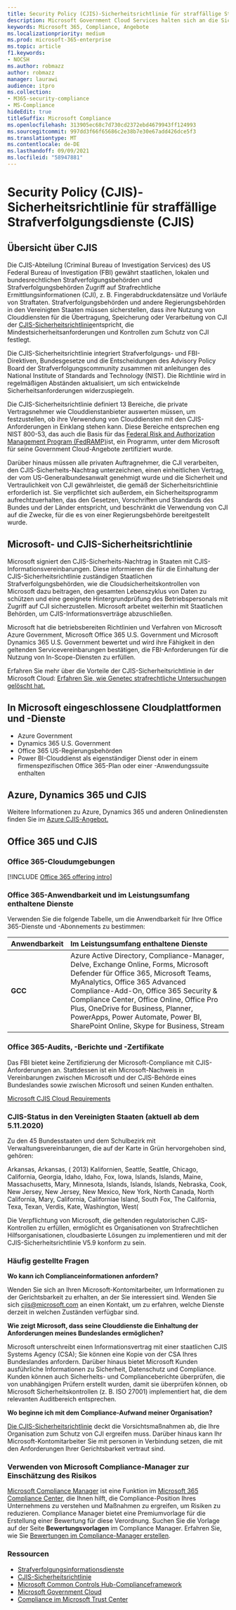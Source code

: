 ```yaml
---
title: Security Policy (CJIS)-Sicherheitsrichtlinie für straffällige Strafverfolgungsdienste (CJIS)
description: Microsoft Government Cloud Services halten sich an die Sicherheitsrichtlinie für us-amerikanische Strafvollstäterinformationsdienste.
keywords: Microsoft 365, Compliance, Angebote
ms.localizationpriority: medium
ms.prod: microsoft-365-enterprise
ms.topic: article
f1.keywords:
- NOCSH
ms.author: robmazz
author: robmazz
manager: laurawi
audience: itpro
ms.collection:
- M365-security-compliance
- MS-Compliance
hideEdit: true
titleSuffix: Microsoft Compliance
ms.openlocfilehash: 313905ec68c7d730cd2372ebd4679943ff124993
ms.sourcegitcommit: 997dd3f66f65686c2e38b7e30e67add426dce5f3
ms.translationtype: MT
ms.contentlocale: de-DE
ms.lasthandoff: 09/09/2021
ms.locfileid: "58947881"
---
```

# <a name="criminal-justice-information-services-cjis-security-policy"></a>Security Policy (CJIS)-Sicherheitsrichtlinie für straffällige Strafverfolgungsdienste (CJIS)

## <a name="cjis-overview"></a>Übersicht über CJIS

Die CJIS-Abteilung (Criminal Bureau of Investigation Services) des US Federal Bureau of Investigation (FBI) gewährt staatlichen, lokalen und bundesrechtlichen Strafverfolgungsbehörden und Strafverfolgungsbehörden Zugriff auf Strafrechtliche Ermittlungsinformationen (CJI), z. B. Fingerabdruckdatensätze und Vorläufe von Straftaten. Strafverfolgungsbehörden und andere Regierungsbehörden in den Vereinigten Staaten müssen sicherstellen, dass ihre Nutzung von Clouddiensten für die Übertragung, Speicherung oder Verarbeitung von CJI der [CJIS-Sicherheitsrichtlinie](https://aka.ms/cjis-security-policy)entspricht, die Mindestsicherheitsanforderungen und Kontrollen zum Schutz von CJI festlegt.

Die CJIS-Sicherheitsrichtlinie integriert Strafverfolgungs- und FBI-Direktiven, Bundesgesetze und die Entscheidungen des Advisory Policy Board der Strafverfolgungscommunity zusammen mit anleitungen des National Institute of Standards and Technology (NIST). Die Richtlinie wird in regelmäßigen Abständen aktualisiert, um sich entwickelnde Sicherheitsanforderungen widerzuspiegeln.

Die CJIS-Sicherheitsrichtlinie definiert 13 Bereiche, die private Vertragsnehmer wie Clouddienstanbieter auswerten müssen, um festzustellen, ob ihre Verwendung von Clouddiensten mit den CJIS-Anforderungen in Einklang stehen kann. Diese Bereiche entsprechen eng NIST 800-53, das auch die Basis für das [Federal Risk and Authorization Management Program (FedRAMP)](offering-FedRAMP.md)ist, ein Programm, unter dem Microsoft für seine Government Cloud-Angebote zertifiziert wurde.

Darüber hinaus müssen alle privaten Auftragnehmer, die CJI verarbeiten, den CJIS-Sicherheits-Nachtrag unterzeichnen, einen einheitlichen Vertrag, der vom US-Generalbundesanwalt genehmigt wurde und die Sicherheit und Vertraulichkeit von CJI gewährleistet, die gemäß der Sicherheitsrichtlinie erforderlich ist. Sie verpflichtet sich außerdem, ein Sicherheitsprogramm aufrechtzuerhalten, das den Gesetzen, Vorschriften und Standards des Bundes und der Länder entspricht, und beschränkt die Verwendung von CJI auf die Zwecke, für die es von einer Regierungsbehörde bereitgestellt wurde.

## <a name="microsoft-and-cjis-security-policy"></a>Microsoft- und CJIS-Sicherheitsrichtlinie

Microsoft signiert den CJIS-Sicherheits-Nachtrag in Staaten mit CJIS-Informationsvereinbarungen. Diese informieren die für die Einhaltung der CJIS-Sicherheitsrichtlinie zuständigen Staatlichen Strafverfolgungsbehörden, wie die Cloudsicherheitskontrollen von Microsoft dazu beitragen, den gesamten Lebenszyklus von Daten zu schützen und eine geeignete Hintergrundprüfung des Betriebspersonals mit Zugriff auf CJI sicherzustellen. Microsoft arbeitet weiterhin mit Staatlichen Behörden, um CJIS-Informationsverträge abzuschließen.

Microsoft hat die betriebsbereiten Richtlinien und Verfahren von Microsoft Azure Government, Microsoft Office 365 U.S. Government und Microsoft Dynamics 365 U.S. Government bewertet und wird ihre Fähigkeit in den geltenden Servicevereinbarungen bestätigen, die FBI-Anforderungen für die Nutzung von In-Scope-Diensten zu erfüllen.

Erfahren Sie mehr über die Vorteile der CJIS-Sicherheitsrichtlinie in der Microsoft Cloud: [Erfahren Sie, wie Genetec strafrechtliche Untersuchungen gelöscht hat.](https://customers.microsoft.com/story/genetec)

## <a name="microsoft-in-scope-cloud-platforms--services"></a>In Microsoft eingeschlossene Cloudplattformen und -Dienste

- Azure Government
- Dynamics 365 U.S. Government
- Office 365 US-Regierungsbehörden
- Power BI-Clouddienst als eigenständiger Dienst oder in einem firmenspezifischen Office 365-Plan oder einer -Anwendungssuite enthalten

## <a name="azure-dynamics-365-and-cjis"></a>Azure, Dynamics 365 und CJIS

Weitere Informationen zu Azure, Dynamics 365 und anderen Onlinediensten finden Sie im [Azure CJIS-Angebot.](/azure/compliance/offerings/offering-cjis)

## <a name="office-365-and-cjis"></a>Office 365 und CJIS

### <a name="office-365-cloud-environments"></a>Office 365-Cloudumgebungen

[!INCLUDE [Office 365 offering intro](../includes/o365-offering-introduction.md)]

### <a name="office-365-applicability-and-in-scope-services"></a>Office 365-Anwendbarkeit und im Leistungsumfang enthaltene Dienste

Verwenden Sie die folgende Tabelle, um die Anwendbarkeit für Ihre Office 365-Dienste und -Abonnements zu bestimmen:

| **Anwendbarkeit** | **Im Leistungsumfang enthaltene Dienste** |
|:------------------|:----------------------|
| **GCC** | Azure Active Directory, Compliance-Manager, Delve, Exchange Online, Forms, Microsoft Defender für Office 365, Microsoft Teams, MyAnalytics, Office 365 Advanced Compliance-Add-On, Office 365 Security & Compliance Center, Office Online, Office Pro Plus, OneDrive for Business, Planner, PowerApps, Power Automate, Power BI, SharePoint Online, Skype for Business, Stream |

### <a name="office-365-audits-reports-and-certificates"></a>Office 365-Audits, -Berichte und -Zertifikate

Das FBI bietet keine Zertifizierung der Microsoft-Compliance mit CJIS-Anforderungen an. Stattdessen ist ein Microsoft-Nachweis in Vereinbarungen zwischen Microsoft und der CJIS-Behörde eines Bundeslandes sowie zwischen Microsoft und seinen Kunden enthalten.

[Microsoft CJIS Cloud Requirements](https://aka.ms/MicrosoftCJISCloudRequirements)

### <a name="cjis-status-in-the-united-states-current-as-of-1152020"></a>CJIS-Status in den Vereinigten Staaten (aktuell ab dem 5.11.2020)

Zu den 45 Bundesstaaten und dem Schulbezirk mit Verwaltungsvereinbarungen, die auf der Karte in Grün hervorgehoben sind, gehören:

Arkansas, Arkansas, ( 2013) Kalifornien, Seattle, Seattle, Chicago, California, Georgia, Idaho, Idaho, Fox, Iowa, Islands, Islands, Maine, Massachusetts, Mary, Minnesota, Islands, Islands, Islands, Nebraska, Cook, New Jersey, New Jersey, New Mexico, New York, North Canada, North California, Mary, California, Californiae Island, South Fox, The California, Texa, Texan, Verdis, Kate, Washington, West(

Die Verpflichtung von Microsoft, die geltenden regulatorischen CJIS-Kontrollen zu erfüllen, ermöglicht es Organisationen von Strafrechtlichen Hilfsorganisationen, cloudbasierte Lösungen zu implementieren und mit der CJIS-Sicherheitsrichtlinie V5.9 konform zu sein.

### <a name="frequently-asked-questions"></a>Häufig gestellte Fragen

**Wo kann ich Complianceinformationen anfordern?**

Wenden Sie sich an Ihren Microsoft-Kontomitarbeiter, um Informationen zu der Gerichtsbarkeit zu erhalten, an der Sie interessiert sind. Wenden Sie sich <cjis@microsoft.com> an einen Kontakt, um zu erfahren, welche Dienste derzeit in welchen Zuständen verfügbar sind.

**Wie zeigt Microsoft, dass seine Clouddienste die Einhaltung der Anforderungen meines Bundeslandes ermöglichen?**

Microsoft unterschreibt einen Informationsvertrag mit einer staatlichen CJIS Systems Agency (CSA); Sie können eine Kopie von der CSA Ihres Bundeslandes anfordern. Darüber hinaus bietet Microsoft Kunden ausführliche Informationen zu Sicherheit, Datenschutz und Compliance. Kunden können auch Sicherheits- und Complianceberichte überprüfen, die von unabhängigen Prüfern erstellt wurden, damit sie überprüfen können, ob Microsoft Sicherheitskontrollen (z. B. ISO 27001) implementiert hat, die dem relevanten Auditbereich entsprechen.

**Wo beginne ich mit dem Compliance-Aufwand meiner Organisation?**

[Die CJIS-Sicherheitsrichtlinie](https://aka.ms/cjis-security-policy) deckt die Vorsichtsmaßnahmen ab, die Ihre Organisation zum Schutz von CJI ergreifen muss. Darüber hinaus kann Ihr Microsoft-Kontomitarbeiter Sie mit personen in Verbindung setzen, die mit den Anforderungen Ihrer Gerichtsbarkeit vertraut sind.

### <a name="use-microsoft-compliance-manager-to-assess-your-risk"></a>Verwenden von Microsoft Compliance-Manager zur Einschätzung des Risikos

[Microsoft Compliance Manager](/microsoft-365/compliance/compliance-manager) ist eine Funktion im [Microsoft 365 Compliance Center](/microsoft-365/compliance/microsoft-365-compliance-center), die Ihnen hilft, die Compliance-Position Ihres Unternehmens zu verstehen und Maßnahmen zu ergreifen, um Risiken zu reduzieren. Compliance Manager bietet eine Premiumvorlage für die Erstellung einer Bewertung für diese Verordnung. Suchen Sie die Vorlage auf der Seite **Bewertungsvorlagen** im Compliance Manager. Erfahren Sie, wie Sie [Bewertungen im Compliance-Manager erstellen](/microsoft-365/compliance/compliance-manager-assessments).

### <a name="resources"></a>Ressourcen

- [Strafverfolgungsinformationsdienste](https://aka.ms/cjis)
- [CJIS-Sicherheitsrichtlinie](https://aka.ms/cjis-security-policy)
- [Microsoft Common Controls Hub-Complianceframework](https://www.microsoft.com/trustcenter/common-controls-hub)
- [Microsoft Government Cloud](https://go.microsoft.com/fwlink/?linkid=2087246)
- [Compliance im Microsoft Trust Center](https://www.microsoft.com/trust-center/compliance/compliance-overview)
